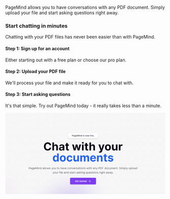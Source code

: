 
PageMind allows you to have conversations with any PDF document. Simply upload your file and start asking questions right away.


### Start chatting in minutes

Chatting with your PDF files has never been easier than with PageMind.

#### Step 1: Sign up for an account

Either starting out with a free plan or choose our pro plan.

#### Step 2: Upload your PDF file

We'll process your file and make it ready for you to chat with.

#### Step 3: Start asking questions

It's that simple. Try out PageMind today - it really takes less than a minute.


![alt text](image.png)
